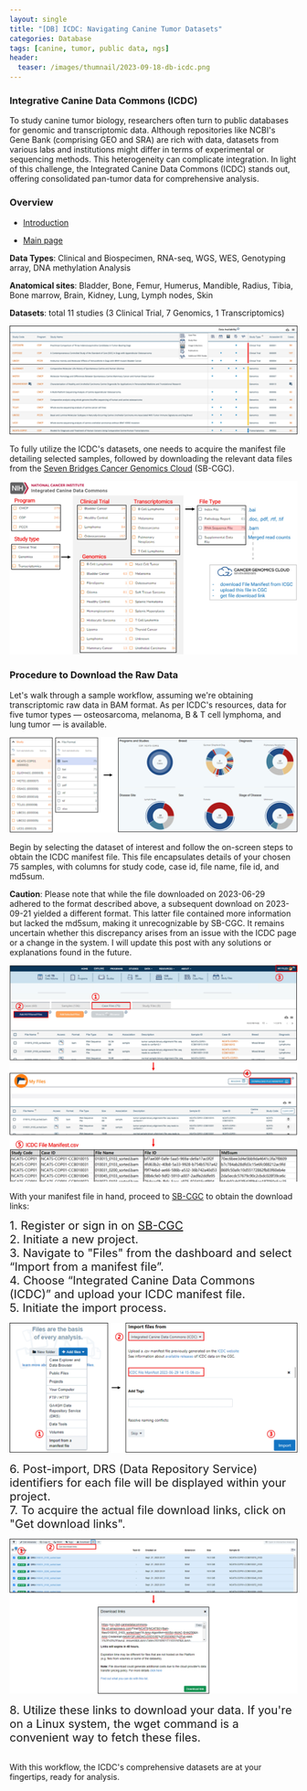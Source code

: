 ```yaml
---
layout: single
title: "[DB] ICDC: Navigating Canine Tumor Datasets"
categories: Database
tags: [canine, tumor, public data, ngs]
header:
  teaser: /images/thumnail/2023-09-18-db-icdc.png
---
```


### Integrative Canine Data Commons (ICDC)

To study canine tumor biology, researchers often turn to public databases for genomic and transcriptomic data. Although repositories like NCBI's Gene Bank (comprising GEO and SRA) are rich with data, datasets from various labs and institutions might differ in terms of experimental or sequencing methods. This heterogeneity can complicate integration. In light of this challenge, the Integrated Canine Data Commons (ICDC) stands out, offering consolidated pan-tumor data for comprehensive analysis.

### Overview

- [Introduction](https://datacommons.cancer.gov/repository/integrated-canine-data-commons)

- [Main page](https://caninecommons.cancer.gov/#/explore)

**Data Types**: Clinical and Biospecimen, RNA-seq, WGS, WES, Genotyping array, DNA methylation Analysis

**Anatomical sites**: Bladder, Bone, Femur, Humerus, Mandible, Radius, Tibia, Bone marrow, Brain, Kidney, Lung, Lymph nodes, Skin

**Datasets**: total 11 studies (3 Clinical Trial, 7 Genomics, 1 Transcriptomics)

![01.jpg](../../images/2023-09-18-db-icdc/26b8704164ff5bea1279011b96e2067bbe42f7ef.jpg)

To fully utilize the ICDC's datasets, one needs to acquire the manifest file detailing selected samples, followed by downloading the relevant data files from the [Seven Bridges Cancer Genomics Cloud](https://www.cancergenomicscloud.org/) (SB-CGC).

![02.jpg](../../images/2023-09-18-db-icdc/e5f938c26d782f56d613576e4f730da2b5e89f7c.jpg)

### Procedure to Download the Raw Data

Let's walk through a sample workflow, assuming we're obtaining transcriptomic raw data in BAM format. As per ICDC's resources, data for five tumor types — osteosarcoma, melanoma, B & T cell lymphoma, and lung tumor — is available.

![03.jpg](../../images/2023-09-18-db-icdc/30749b287b8ef7b9009621f3bd0b8a478c8a8a0f.jpg)

Begin by selecting the dataset of interest and follow the on-screen steps to obtain the ICDC manifest file. This file encapsulates details of your chosen 75 samples, with columns for study code, case id, file name, file id, and md5sum.

**Caution**: Please note that while the file downloaded on 2023-06-29 adhered to the format described above, a subsequent download on 2023-09-21 yielded a different format. This latter file contained more information but lacked the md5sum, making it unrecognizable by SB-CGC. It remains uncertain whether this discrepancy arises from an issue with the ICDC page or a change in the system. I will update this post with any solutions or explanations found in the future.

![04.jpg](../../images/2023-09-18-db-icdc/1c9aaee1de0af2db9dcf64338934da243f2d576b.jpg)

With your manifest file in hand, proceed to [SB-CGC](https://www.cancergenomicscloud.org/) to obtain the download links:

<div style="font-size: 20px;">
1. Register or sign in on <a href="https://www.cancergenomicscloud.org/">SB-CGC</a><br>
2. Initiate a new project.<br>
</div>

<div style="font-size: 20px;">
3. Navigate to "Files" from the dashboard and select “Import from a manifest file”.<br>
4. Choose “Integrated Canine Data Commons (ICDC)” and upload your ICDC manifest file.<br>
5. Initiate the import process.
</div>

![06.jpg](../../images/2023-09-18-db-icdc/6b0d7a1eb64611cda9215c378e74740be3d437a3.jpg)

<div style="font-size: 20px;">
6. Post-import, DRS (Data Repository Service) identifiers for each file will be displayed within your project.<br>
7. To acquire the actual file download links, click on "Get download links".
</div>

![05.jpg](../../images/2023-09-18-db-icdc/3346a7fe6648ae55844bb7db35bd16fe42fb4211.jpg)

<div style="font-size: 20px;">
8. Utilize these links to download your data. If you're on a Linux system, the wget command is a convenient way to fetch these files.
</div>
<br>

With this workflow, the ICDC's comprehensive datasets are at your fingertips, ready for analysis.
